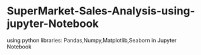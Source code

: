 # SuperMarket-Sales-Analysis-using-jupyter-Notebook
using python libraries: Pandas,Numpy,Matplotlib,Seaborn in Jupyter Notebook

